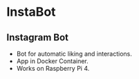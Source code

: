 # InstaBot

## Instagram Bot

- Bot for automatic liking and interactions.
- App in Docker Container.
- Works on Raspberry Pi 4.
